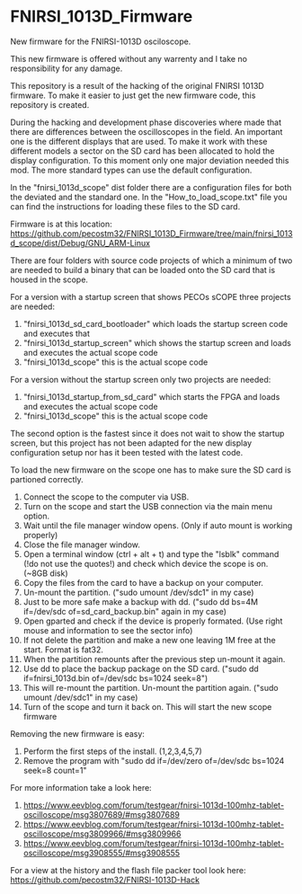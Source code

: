 # FNIRSI_1013D_Firmware
New firmware for the FNIRSI-1013D osciloscope.

This new firmware is offered without any warrenty and I take no responsibility for any damage.

This repository is a result of the hacking of the original FNIRSI 1013D firmware. To make it easier to just get the new firmware code, this repository is created.

During the hacking and development phase discoveries where made that there are differences between the oscilloscopes in the field. An important one is the different displays that are used. To make it work with these different models a sector on the SD card has been allocated to hold the display configuration. To this moment only one major deviation needed this mod. The more standard types can use the default configuration.

In the "fnirsi_1013d_scope" dist folder there are a configuration files for both the deviated and the standard one. In the "How_to_load_scope.txt" file you can find the instructions for loading these files to the SD card.

Firmware is at this location: https://github.com/pecostm32/FNIRSI_1013D_Firmware/tree/main/fnirsi_1013d_scope/dist/Debug/GNU_ARM-Linux

There are four folders with source code projects of which a minimum of two are needed to build a binary that can be loaded onto the SD card that is housed in the scope.

For a version with a startup screen that shows PECOs sCOPE three projects are needed:
1) "fnirsi_1013d_sd_card_bootloader" which loads the startup screen code and executes that
2) "fnirsi_1013d_startup_screen" which shows the startup screen and loads and executes the actual scope code
3) "fnirsi_1013d_scope" this is the actual scope code

For a version without the startup screen only two projects are needed:
1) "fnirsi_1013d_startup_from_sd_card" which starts the FPGA and loads and executes the actual scope code
2) "fnirsi_1013d_scope" this is the actual scope code

The second option is the fastest since it does not wait to show the startup screen, but this project has not been adapted for the new display configuration setup nor has it been tested with the latest code.

To load the new firmware on the scope one has to make sure the SD card is partioned correctly.

1)  Connect the scope to the computer via USB.
2)  Turn on the scope and start the USB connection via the main menu option.
3)  Wait until the file manager window opens. (Only if auto mount is working properly)
4)  Close the file manager window.
5)  Open a terminal window (ctrl + alt + t) and type the "lsblk" command (!do not use the quotes!) and check which device the scope is on. (~8GB disk)
6)  Copy the files from the card to have a backup on your computer.
7)  Un-mount the partition. ("sudo umount /dev/sdc1" in my case)
8)  Just to be more safe make a backup with dd. ("sudo dd bs=4M if=/dev/sdc of=sd_card_backup.bin" again in my case)
9)  Open gparted and check if the device is properly formated. (Use right mouse and information to see the sector info)
10) If not delete the partition and make a new one leaving 1M free at the start. Format is fat32.
11) When the partition remounts after the previous step un-mount it again.
12) Use dd to place the backup package on the SD card. ("sudo dd if=fnirsi_1013d.bin of=/dev/sdc bs=1024 seek=8")
13) This will re-mount the partition. Un-mount the partition again. ("sudo umount /dev/sdc1" in my case)
14) Turn of the scope and turn it back on. This will start the new scope firmware

Removing the new firmware is easy:
1) Perform the first steps of the install. (1,2,3,4,5,7)
2) Remove the program with "sudo dd if=/dev/zero of=/dev/sdc bs=1024 seek=8 count=1"

For more information take a look here:
1) https://www.eevblog.com/forum/testgear/fnirsi-1013d-100mhz-tablet-oscilloscope/msg3807689/#msg3807689
2) https://www.eevblog.com/forum/testgear/fnirsi-1013d-100mhz-tablet-oscilloscope/msg3809966/#msg3809966
3) https://www.eevblog.com/forum/testgear/fnirsi-1013d-100mhz-tablet-oscilloscope/msg3908555/#msg3908555

For a view at the history and the flash file packer tool look here:
https://github.com/pecostm32/FNIRSI-1013D-Hack
